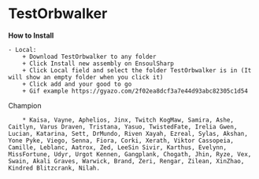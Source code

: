 # TestOrbwalker
**How to Install**

    - Local:
        + Download TestOrbwalker to any folder
        + Click Install new assembly on EnsoulSharp
        + Click Local field and select the folder TestOrbwalker is in (It will show an empty folder when you click it)
        + Click add and your good to go
        + Gif example https://gyazo.com/2f02ea8dcf3a7e44d93abc82305c1d54

Champion

        * Kaisa, Vayne, Aphelios, Jinx, Twitch KogMaw, Samira, Ashe, Caitlyn, Varus Draven, Tristana, Yasuo, TwistedFate, Irelia Gwen, Lucian, Katarina, Sett, DrMundo, Riven Xayah, Ezreal, Sylas, Akshan, Yone Pyke, Viego, Senna, Fiora, Corki, Xerath, Viktor Cassopeia, Camille, Leblanc, Aatrox, Zed, LeeSin Sivir, Karthus, Evelynn, MissFortune, Udyr, Urgot Kennen, Gangplank, Chogath, Jhin, Ryze, Vex, Swain, Akali Graves, Warwick, Brand, Zeri, Rengar, Zilean, XinZhao, Kindred Blitzcrank, Nilah.
